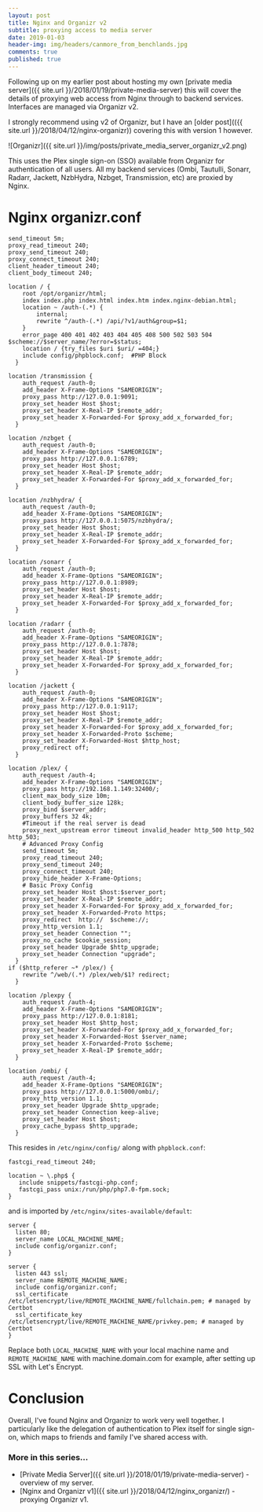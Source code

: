 ```yaml
---
layout: post
title: Nginx and Organizr v2
subtitle: proxying access to media server
date: 2019-01-03
header-img: img/headers/canmore_from_benchlands.jpg
comments: true
published: true
---
```


Following up on my earlier post about hosting my own [private media server]({{ site.url }}/2018/01/19/private-media-server) this will cover the details of proxying web access from Nginx through to backend services.  Interfaces are managed via Organizr v2. 
 
I strongly recommend using v2 of Organizr, but I have an [older post](({{ site.url }}/2018/04/12/nginx-organizr)) covering this with version 1 however.

![Organizr]({{ site.url }}/img/posts/private_media_server_organizr_v2.png)

This uses the Plex single sign-on (SSO) available from Organizr for authentication of all users.  All my backend services (Ombi, Tautulli, Sonarr, Radarr, Jackett, NzbHydra, Nzbget, Transmission, etc) are proxied by Nginx.

# Nginx organizr.conf

```
send_timeout 5m;
proxy_read_timeout 240;
proxy_send_timeout 240;
proxy_connect_timeout 240;
client_header_timeout 240;
client_body_timeout 240;

location / {
    root /opt/organizr/html;
    index index.php index.html index.htm index.nginx-debian.html;
    location ~ /auth-(.*) {
	    internal;
	    rewrite ^/auth-(.*) /api/?v1/auth&group=$1;
    }
    error_page 400 401 402 403 404 405 408 500 502 503 504 $scheme://$server_name/?error=$status;
    location / {try_files $uri $uri/ =404;}
    include config/phpblock.conf;  #PHP Block
  }

location /transmission {
    auth_request /auth-0;
    add_header X-Frame-Options "SAMEORIGIN";
    proxy_pass http://127.0.0.1:9091;
    proxy_set_header Host $host;
    proxy_set_header X-Real-IP $remote_addr;
    proxy_set_header X-Forwarded-For $proxy_add_x_forwarded_for;
  }

location /nzbget {
    auth_request /auth-0;
    add_header X-Frame-Options "SAMEORIGIN";
    proxy_pass http://127.0.0.1:6789;
    proxy_set_header Host $host;
    proxy_set_header X-Real-IP $remote_addr;
    proxy_set_header X-Forwarded-For $proxy_add_x_forwarded_for;
  }

location /nzbhydra/ {
    auth_request /auth-0;
    add_header X-Frame-Options "SAMEORIGIN";
    proxy_pass http://127.0.0.1:5075/nzbhydra/;
    proxy_set_header Host $host;
    proxy_set_header X-Real-IP $remote_addr;
    proxy_set_header X-Forwarded-For $proxy_add_x_forwarded_for;
  }

location /sonarr {
    auth_request /auth-0;    
    add_header X-Frame-Options "SAMEORIGIN";
    proxy_pass http://127.0.0.1:8989;
    proxy_set_header Host $host;
    proxy_set_header X-Real-IP $remote_addr;
    proxy_set_header X-Forwarded-For $proxy_add_x_forwarded_for;
  }

location /radarr {
    auth_request /auth-0;
    add_header X-Frame-Options "SAMEORIGIN";
    proxy_pass http://127.0.0.1:7878;
    proxy_set_header Host $host;
    proxy_set_header X-Real-IP $remote_addr;
    proxy_set_header X-Forwarded-For $proxy_add_x_forwarded_for;
  }

location /jackett {
    auth_request /auth-0;
    add_header X-Frame-Options "SAMEORIGIN";
    proxy_pass http://127.0.0.1:9117;
    proxy_set_header Host $host;
    proxy_set_header X-Real-IP $remote_addr;
    proxy_set_header X-Forwarded-For $proxy_add_x_forwarded_for;
    proxy_set_header X-Forwarded-Proto $scheme;
    proxy_set_header X-Forwarded-Host $http_host;
    proxy_redirect off;
  }

location /plex/ {
    auth_request /auth-4;
    add_header X-Frame-Options "SAMEORIGIN";
    proxy_pass http://192.168.1.149:32400/;
    client_max_body_size 10m;
    client_body_buffer_size 128k;
    proxy_bind $server_addr;
    proxy_buffers 32 4k;
    #Timeout if the real server is dead
    proxy_next_upstream error timeout invalid_header http_500 http_502 http_503;
    # Advanced Proxy Config
    send_timeout 5m;
    proxy_read_timeout 240;
    proxy_send_timeout 240;
    proxy_connect_timeout 240;
    proxy_hide_header X-Frame-Options;
    # Basic Proxy Config
    proxy_set_header Host $host:$server_port;
    proxy_set_header X-Real-IP $remote_addr;
    proxy_set_header X-Forwarded-For $proxy_add_x_forwarded_for;
    proxy_set_header X-Forwarded-Proto https;
    proxy_redirect  http://  $scheme://;
    proxy_http_version 1.1;
    proxy_set_header Connection "";
    proxy_no_cache $cookie_session;
    proxy_set_header Upgrade $http_upgrade;
    proxy_set_header Connection "upgrade";  
  }
if ($http_referer ~* /plex/) {
    rewrite ^/web/(.*) /plex/web/$1? redirect;
  }

location /plexpy {
    auth_request /auth-4;
    add_header X-Frame-Options "SAMEORIGIN";
    proxy_pass http://127.0.0.1:8181;
    proxy_set_header Host $http_host;
    proxy_set_header X-Forwarded-For $proxy_add_x_forwarded_for;
    proxy_set_header X-Forwarded-Host $server_name;
    proxy_set_header X-Forwarded-Proto $scheme;
    proxy_set_header X-Real-IP $remote_addr;
  }

location /ombi/ {
    auth_request /auth-4;
    add_header X-Frame-Options "SAMEORIGIN";
    proxy_pass http://127.0.0.1:5000/ombi/;
    proxy_http_version 1.1;
    proxy_set_header Upgrade $http_upgrade;
    proxy_set_header Connection keep-alive;
    proxy_set_header Host $host;
    proxy_cache_bypass $http_upgrade;
  }
```

This resides in `/etc/nginx/config/` along with `phpblock.conf`:
```
fastcgi_read_timeout 240;

location ~ \.php$ {
   include snippets/fastcgi-php.conf;
   fastcgi_pass unix:/run/php/php7.0-fpm.sock;
}
```

and is imported by `/etc/nginx/sites-available/default`:

```
server {
  listen 80;
  server_name LOCAL_MACHINE_NAME;
  include config/organizr.conf;
}

server {
  listen 443 ssl;
  server_name REMOTE_MACHINE_NAME;
  include config/organizr.conf;
  ssl_certificate /etc/letsencrypt/live/REMOTE_MACHINE_NAME/fullchain.pem; # managed by Certbot
  ssl_certificate_key /etc/letsencrypt/live/REMOTE_MACHINE_NAME/privkey.pem; # managed by Certbot
}
```
Replace both `LOCAL_MACHINE_NAME` with your local machine name and `REMOTE_MACHINE_NAME` with machine.domain.com for example, after setting up SSL with Let's Encrypt.


# Conclusion

Overall, I've found Nginx and Organizr to work very well together. I particularly like the delegation of authentication to Plex itself for single sign-on, which maps to friends and family I've shared access with.
 

### More in this series...
* [Private Media Server]({{ site.url }}/2018/01/19/private-media-server) - overview of my server.
* [Nginx and Organizr v1]({{ site.url }}/2018/04/12/nginx_organizr/) - proxying Organizr v1.
